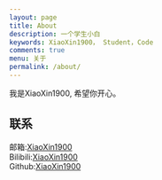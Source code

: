 ```yaml
---
layout: page
title: About
description: 一个学生小白
keywords: XiaoXin1900， Student，Code
comments: true
menu: 关于
permalink: /about/
---
```


我是XiaoXin1900, 希望你开心。

## 联系

<p>
    邮箱:<a href="mailto:amazingxiaoxin1900@gail.com">XiaoXin1900</a><br>
    Bilibili:<a href="https://space.bilibili.com/628626163">XiaoXin1900</a><br>
    Github:<a href="https://github.com/XiaoXin1900">XiaoXin1900</a><br>
</p>




